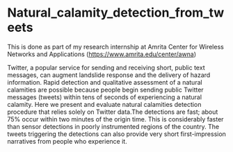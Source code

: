 # Natural_calamity_detection_from_tweets

This is done as part of my research internship at Amrita Center for Wireless Networks and Applications (https://www.amrita.edu/center/awna)

Twitter, a popular service for sending and receiving short, public text messages, can augment landslide response and the delivery of hazard information. Rapid detection and qualitative assessment of a natural calamities are possible because people begin sending public Twitter messages (tweets) within tens of seconds of experiencing a natural calamity. Here we present and evaluate natural calamities detection procedure that relies solely on Twitter data.The detections are fast; about 75% occur within two minutes of the origin time. This is considerably faster than sensor detections in poorly instrumented regions of the country. The tweets triggering the detections can also provide very short first-impression narratives from people who experience it.
